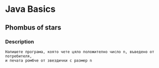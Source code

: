 # Java Basics

## Phombus of stars

### Description
    Напишете програма, която чете цяло положително число n, въведено от потребителя,
    и печата ромбче от звездички с размер n 
